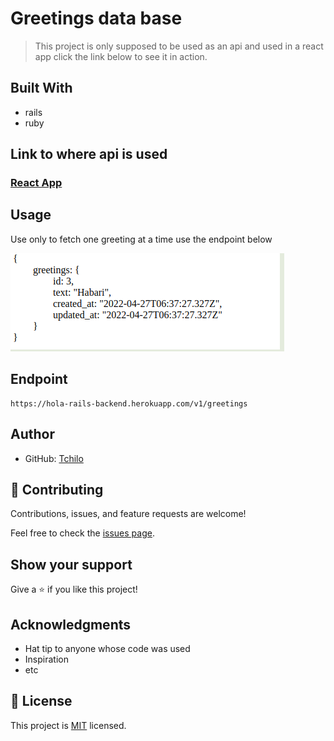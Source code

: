 # Greetings data base

> This project is only supposed to be used as an api and used in a react app click the link below to see it in action.

## Built With
- rails 
- ruby


##  Link to where api is used
### [React App](https://github.com/Tchilo/hello-react-front-end)

## Usage

Use only to fetch one greeting at a time use the endpoint below

![](./api.png)
## Endpoint 
```
https://hola-rails-backend.herokuapp.com/v1/greetings
```

## Author

- GitHub: [Tchilo](https://github.com/Tchilo)


## 🤝 Contributing

Contributions, issues, and feature requests are welcome!

Feel free to check the [issues page](../../issues/).

## Show your support

Give a ⭐️ if you like this project!

## Acknowledgments

- Hat tip to anyone whose code was used
- Inspiration
- etc

## 📝 License

This project is [MIT](./MIT.md) licensed.
